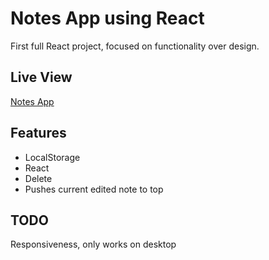 # Notes App using React

First full React project, focused on functionality over design.

## Live View
[Notes App](https://zacherymorgan.github.io/React-Notes-App/)

## Features

* LocalStorage
* React
* Delete
* Pushes current edited note to top

## TODO

Responsiveness, only works on desktop
